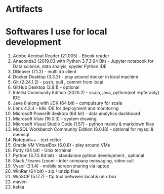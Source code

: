 # Artifacts
## <h1> Softwares I use for local development </h1>

1. Adobe Acrobat Reader (21.005) - Ebook reader 
2. Anaconda3 (2019.03 with Python 3.7.3 64 Bit) - Jupyter notebook for Data science, data analyis, spyder Python IDE
3. DBeaver (7.1.2) - multi db client
4. Docker Desktop (3.3.3) - play around docker in local machine
5. Git (2.24.1.2) - push, pull , commit from local
6. GitHub Desktop (2.8.1) - optional
7. IntelliJ Community Edition (2020.2) - scala, java, python(not repferably) IDE
8. Java 8 along with JDK (64 bit) - compulsury for scala 
9. Lens 4.2.4 - k8s IDE for deployment and monitoring
10. Microsoft PowerBI desktop (64 bit) - data analytics dashboard
11. Microsoft Visio (16.0.3) - system drawing
12. Microsoft Visual Studio Code (1.57) - python mainly & markdown files
13. MqSQL Workbench Community Edition (8.0.18) - optional for mysql & memsql
14. Notepad++ - text editor
15. Oracle VM VirtualBox (6.0.8) - play around VMs
16. Putty (64 bit) - Unix terminal
17. Python (3.7.5 64 bit) - standalone python development , optional
18. Slack / teams /zoom - inter company messaging, video call
19. Vysor (3.1.4) - mobile screen sharing via laptop
20. WinRar (64 bit) - zip / unzip files
21. WinSCP (5.17.7) - ftp tool betwwen local & unix box
22. maven
23. kafka




